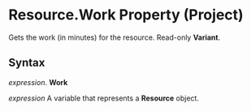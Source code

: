 
# Resource.Work Property (Project)

Gets the work (in minutes) for the resource. Read-only  **Variant**.


## Syntax

 _expression_. **Work**

 _expression_ A variable that represents a **Resource** object.

